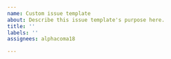```yaml
---
name: Custom issue template
about: Describe this issue template's purpose here.
title: ''
labels: ''
assignees: alphacoma18

---
```



